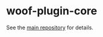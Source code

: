 # woof-plugin-core

See the [main repository](https://github.com/version-manager/woof) for details.
